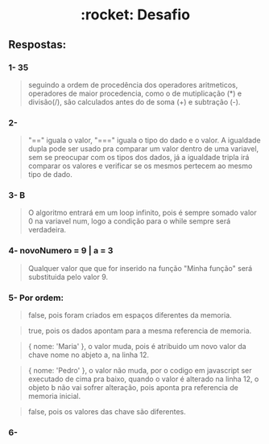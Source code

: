 <h1 align="center">:rocket: Desafio</h1>

## Respostas:

### 1- 35
> seguindo a ordem de procedência dos operadores aritmeticos, operadores de maior procedencia, como o de mutiplicação (*) e divisão(/), são calculados antes do de soma (+) e subtração (-).

### 2- 
> "==" iguala o valor, "===" iguala o tipo do dado e o valor. A igualdade dupla pode ser usado pra comparar um valor dentro de uma variavel, sem se preocupar com os tipos dos dados, já a igualdade tripla irá comparar os valores e verificar se os mesmos pertecem ao mesmo tipo de dado.

### 3- B

> O algoritmo entrará em um loop infinito, pois é sempre somado valor 0 na variavel num, logo a condição para o while sempre será verdadeira. 

### 4- novoNumero = 9 | a = 3

> Qualquer valor que que for inserido na função "Minha função" será substituida pelo valor 9.

### 5- Por ordem:
> false, pois foram criados em espaços diferentes da memoria.

> true, pois os dados apontam para a mesma referencia de memoria.

> { nome: 'Maria' }, o valor muda, pois é atribuido um novo valor da chave nome no abjeto a, na linha 12.

> { nome: 'Pedro' }, o valor não muda, por o codigo em javascript ser executado de cima pra baixo, quando o valor é alterado na linha 12, o objeto b não vai sofrer alteração, pois aponta pra referencia de memoria inicial.

> false, pois os valores das chave são diferentes.

### 6-  
